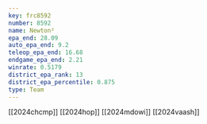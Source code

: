 ```yaml
---
key: frc8592
number: 8592
name: Newton²
epa_end: 28.09
auto_epa_end: 9.2
teleop_epa_end: 16.68
endgame_epa_end: 2.21
winrate: 0.5179
district_epa_rank: 13
district_epa_percentile: 0.875
type: Team
---
```

[[2024chcmp]]
[[2024hop]]
[[2024mdowi]]
[[2024vaash]]
